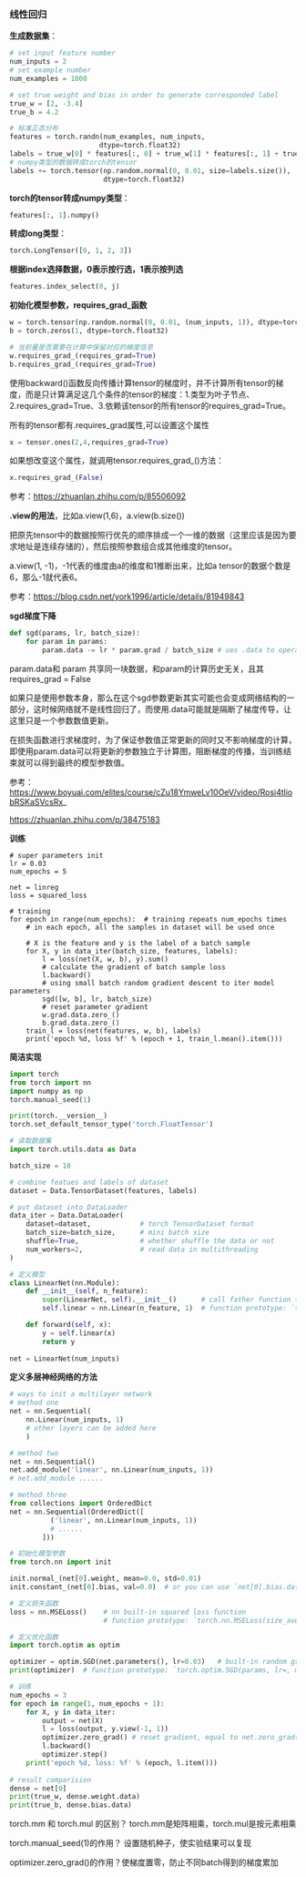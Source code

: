 ### 线性回归

**生成数据集**：

```python
# set input feature number 
num_inputs = 2
# set example number
num_examples = 1000

# set true weight and bias in order to generate corresponded label
true_w = [2, -3.4]
true_b = 4.2

# 标准正态分布
features = torch.randn(num_examples, num_inputs,
                      dtype=torch.float32)
labels = true_w[0] * features[:, 0] + true_w[1] * features[:, 1] + true_b
# numpy类型的数据转成torch的tensor
labels += torch.tensor(np.random.normal(0, 0.01, size=labels.size()),
                       dtype=torch.float32)
```

**torch的tensor转成numpy类型**：

```python
features[:, 1].numpy()
```

**转成long类型**：

```python
torch.LongTensor([0, 1, 2, 3])
```

**根据index选择数据，0表示按行选，1表示按列选**

```python
features.index_select(0, j)
```



**初始化模型参数，requires_grad_函数**

```python
w = torch.tensor(np.random.normal(0, 0.01, (num_inputs, 1)), dtype=torch.float32)
b = torch.zeros(1, dtype=torch.float32)

# 当前量是否需要在计算中保留对应的梯度信息
w.requires_grad_(requires_grad=True)
b.requires_grad_(requires_grad=True)
```

使用backward()函数反向传播计算tensor的梯度时，并不计算所有tensor的梯度，而是只计算满足这几个条件的tensor的梯度：1.类型为叶子节点、2.requires_grad=True、3.依赖该tensor的所有tensor的requires_grad=True。

所有的tensor都有.requires_grad属性,可以设置这个属性

```python
x = tensor.ones(2,4,requires_grad=True)
```

如果想改变这个属性，就调用tensor.requires_grad_()方法：

```python
x.requires_grad_(False)
```

参考：https://zhuanlan.zhihu.com/p/85506092



**.view的用法**，比如a.view(1,6)，a.view(b.size())

把原先tensor中的数据按照行优先的顺序排成一个一维的数据（这里应该是因为要求地址是连续存储的），然后按照参数组合成其他维度的tensor。

a.view(1, -1)，-1代表的维度由a的维度和1推断出来，比如a tensor的数据个数是6，那么-1就代表6。

参考：https://blog.csdn.net/york1996/article/details/81949843



**sgd梯度下降**

```py
def sgd(params, lr, batch_size): 
    for param in params:
        param.data -= lr * param.grad / batch_size # ues .data to operate param without gradient track
```

param.data和 param 共享同一块数据，和param的计算历史无关，且其requires_grad = False

如果只是使用参数本身，那么在这个sgd参数更新其实可能也会变成网络结构的一部分，这时候网络就不是线性回归了，而使用.data可能就是隔断了梯度传导，让这里只是一个参数数值更新。

在损失函数进行求梯度时，为了保证参数值正常更新的同时又不影响梯度的计算，即使用param.data可以将更新的参数独立于计算图，阻断梯度的传播，当训练结束就可以得到最终的模型参数值。

参考：https://www.boyuai.com/elites/course/cZu18YmweLv10OeV/video/Rosi4tliobRSKaSVcsRx_

https://zhuanlan.zhihu.com/p/38475183



**训练**

```pyt
# super parameters init
lr = 0.03
num_epochs = 5

net = linreg
loss = squared_loss

# training
for epoch in range(num_epochs):  # training repeats num_epochs times
    # in each epoch, all the samples in dataset will be used once
    
    # X is the feature and y is the label of a batch sample
    for X, y in data_iter(batch_size, features, labels):
        l = loss(net(X, w, b), y).sum()  
        # calculate the gradient of batch sample loss 
        l.backward()  
        # using small batch random gradient descent to iter model parameters
        sgd([w, b], lr, batch_size)  
        # reset parameter gradient
        w.grad.data.zero_()
        b.grad.data.zero_()
    train_l = loss(net(features, w, b), labels)
    print('epoch %d, loss %f' % (epoch + 1, train_l.mean().item()))
```



**简洁实现**

```py
import torch
from torch import nn
import numpy as np
torch.manual_seed(1)

print(torch.__version__)
torch.set_default_tensor_type('torch.FloatTensor')

# 读取数据集
import torch.utils.data as Data

batch_size = 10

# combine featues and labels of dataset
dataset = Data.TensorDataset(features, labels)

# put dataset into DataLoader
data_iter = Data.DataLoader(
    dataset=dataset,            # torch TensorDataset format
    batch_size=batch_size,      # mini batch size
    shuffle=True,               # whether shuffle the data or not
    num_workers=2,              # read data in multithreading
)

# 定义模型
class LinearNet(nn.Module):
    def __init__(self, n_feature):
        super(LinearNet, self).__init__()      # call father function to init 
        self.linear = nn.Linear(n_feature, 1)  # function prototype: `torch.nn.Linear(in_features, out_features, bias=True)`

    def forward(self, x):
        y = self.linear(x)
        return y
    
net = LinearNet(num_inputs)
```

**定义多层神经网络的方法**

```py
# ways to init a multilayer network
# method one
net = nn.Sequential(
    nn.Linear(num_inputs, 1)
    # other layers can be added here
    )

# method two
net = nn.Sequential()
net.add_module('linear', nn.Linear(num_inputs, 1))
# net.add_module ......

# method three
from collections import OrderedDict
net = nn.Sequential(OrderedDict([
          ('linear', nn.Linear(num_inputs, 1))
          # ......
        ]))
```



```py
# 初始化模型参数
from torch.nn import init

init.normal_(net[0].weight, mean=0.0, std=0.01)
init.constant_(net[0].bias, val=0.0)  # or you can use `net[0].bias.data.fill_(0)` to modify it directly

# 定义损失函数
loss = nn.MSELoss()    # nn built-in squared loss function
                       # function prototype: `torch.nn.MSELoss(size_average=None, reduce=None, reduction='mean')`

# 定义优化函数
import torch.optim as optim

optimizer = optim.SGD(net.parameters(), lr=0.03)   # built-in random gradient descent function
print(optimizer)  # function prototype: `torch.optim.SGD(params, lr=, momentum=0, dampening=0, weight_decay=0, nesterov=False)`

# 训练
num_epochs = 3
for epoch in range(1, num_epochs + 1):
    for X, y in data_iter:
        output = net(X)
        l = loss(output, y.view(-1, 1))
        optimizer.zero_grad() # reset gradient, equal to net.zero_grad()
        l.backward()
        optimizer.step()
    print('epoch %d, loss: %f' % (epoch, l.item()))
    
# result comparision
dense = net[0]
print(true_w, dense.weight.data)
print(true_b, dense.bias.data)
```



torch.mm 和 torch.mul 的区别？ torch.mm是矩阵相乘，torch.mul是按元素相乘

torch.manual_seed(1)的作用？ 设置随机种子，使实验结果可以复现

optimizer.zero_grad()的作用？使梯度置零，防止不同batch得到的梯度累加